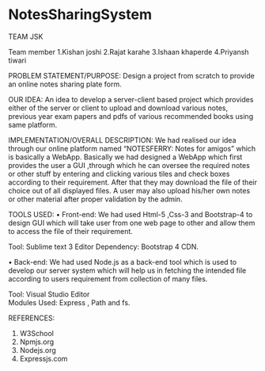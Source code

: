 # NotesSharingSystem

TEAM JSK

Team member
1.Kishan joshi
2.Rajat karahe
3.Ishaan khaperde
4.Priyansh tiwari

PROBLEM STATEMENT/PURPOSE: Design a project from scratch to provide an online notes sharing plate form.

OUR IDEA: An idea to develop a server-client based project which provides either of the server or client to upload and download various notes, previous year exam papers and pdfs of various recommended books using same platform.

IMPLEMENTATION/OVERALL DESCRIPTION: We had realised our idea through our online platform named “NOTESFERRY: Notes for amigos” which is basically a WebApp. 
		Basically we had designed a WebApp which first provides the user a GUI ,through which he can oversee the required notes or other stuff by entering and clicking various tiles and check boxes according to their requirement. After that they may download the file of their choice out of all displayed files. A user may also upload his/her own notes or other material after proper validation by the admin.

TOOLS USED:
•	Front-end: We had used Html-5 ,Css-3 and Bootstrap-4 to design GUI which will take user from one web page to other and allow them to access the file of their requirement.

Tool: Sublime text 3 Editor
Dependency: Bootstrap 4 CDN.

•	Back-end: We had used Node.js as a back-end tool which is used to develop our server system which will help us in fetching the intended file according to users requirement from collection of many files.

Tool: Visual Studio Editor	
Modules Used: Express , Path and  fs.

REFERENCES:
1.	W3School
2.	Npmjs.org
3.	Nodejs.org
4.	Expressjs.com
